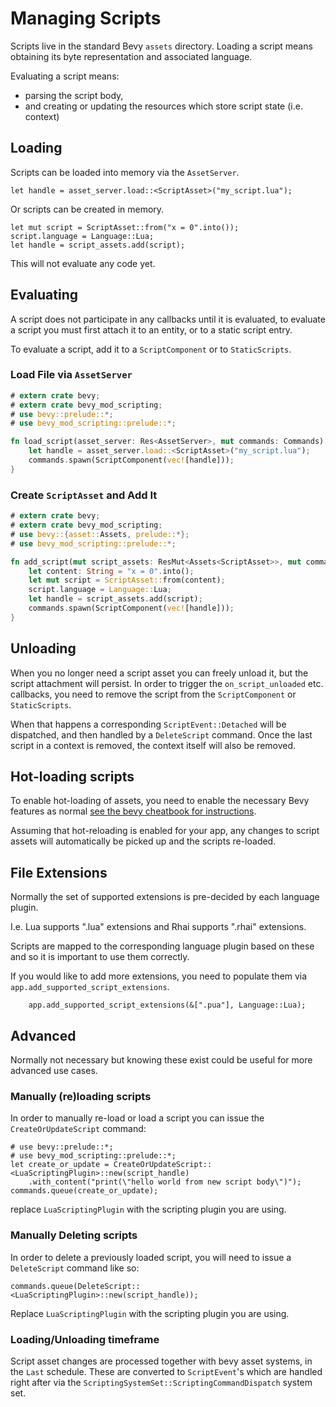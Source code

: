 # Managing Scripts

Scripts live in the standard Bevy `assets` directory. Loading a script means obtaining its byte representation and associated language.

Evaluating a script means:
- parsing the script body,
- and creating or updating the resources which store script state (i.e. context)

## Loading 
Scripts can be loaded into memory via the `AssetServer`.
```rust,ignore
let handle = asset_server.load::<ScriptAsset>("my_script.lua");
```
Or scripts can be created in memory. 
```rust,ignore
let mut script = ScriptAsset::from("x = 0".into());
script.language = Language::Lua;
let handle = script_assets.add(script);
```
This will not evaluate any code yet. 

## Evaluating
A script does not participate in any callbacks until it is evaluated, to evaluate a script you must first attach it to an entity, or to a static script entry.

To evaluate a script, add it to a `ScriptComponent` or to `StaticScripts`.
### Load File via `AssetServer`
```rust
# extern crate bevy;
# extern crate bevy_mod_scripting;
# use bevy::prelude::*;
# use bevy_mod_scripting::prelude::*;

fn load_script(asset_server: Res<AssetServer>, mut commands: Commands) {
    let handle = asset_server.load::<ScriptAsset>("my_script.lua");
    commands.spawn(ScriptComponent(vec![handle]));
}
```
### Create `ScriptAsset` and Add It
```rust
# extern crate bevy;
# extern crate bevy_mod_scripting;
# use bevy::{asset::Assets, prelude::*};
# use bevy_mod_scripting::prelude::*;

fn add_script(mut script_assets: ResMut<Assets<ScriptAsset>>, mut commands: Commands) {
    let content: String = "x = 0".into();
    let mut script = ScriptAsset::from(content);
    script.language = Language::Lua;
    let handle = script_assets.add(script);
    commands.spawn(ScriptComponent(vec![handle]));
}
```

## Unloading
When you no longer need a script asset you can freely unload it, but the script attachment will persist.
In order to trigger the `on_script_unloaded` etc. callbacks, you need to remove the script from the `ScriptComponent` or `StaticScripts`.

When that happens a corresponding `ScriptEvent::Detached` will be dispatched, and then handled by a `DeleteScript` command. Once the last script in a context is removed, the context itself will also be removed.

## Hot-loading scripts
To enable hot-loading of assets, you need to enable the necessary Bevy features as normal [see the bevy cheatbook for instructions](https://bevy-cheatbook.github.io/assets/hot-reload.html).

Assuming that hot-reloading is enabled for your app, any changes to script assets will automatically be picked up and the scripts re-loaded.

## File Extensions
Normally the set of supported extensions is pre-decided by each language plugin.

I.e. Lua supports ".lua" extensions and Rhai supports ".rhai" extensions.

Scripts are mapped to the corresponding language plugin based on these and so it is important to use them correctly.

If you would like to add more extensions, you need to populate them via `app.add_supported_script_extensions`.
```rust,ignore
    app.add_supported_script_extensions(&[".pua"], Language::Lua);
```

## Advanced
Normally not necessary but knowing these exist could be useful for more advanced use cases.

### Manually (re)loading scripts
In order to manually re-load or load a script you can issue the `CreateOrUpdateScript` command:

```rust,ignore
# use bevy::prelude::*;
# use bevy_mod_scripting::prelude::*;
let create_or_update = CreateOrUpdateScript::<LuaScriptingPlugin>::new(script_handle)
    .with_content("print(\"hello world from new script body\")");
commands.queue(create_or_update);
```

replace `LuaScriptingPlugin` with the scripting plugin you are using.

### Manually Deleting scripts
In order to delete a previously loaded script, you will need to issue a `DeleteScript` command like so:

```rust,ignore
commands.queue(DeleteScript::<LuaScriptingPlugin>::new(script_handle));
```

Replace `LuaScriptingPlugin` with the scripting plugin you are using.

### Loading/Unloading timeframe

Script asset changes are processed together with bevy asset systems, in the `Last` schedule.
These are converted to `ScriptEvent`'s which are handled right after via the `ScriptingSystemSet::ScriptingCommandDispatch` system set.
